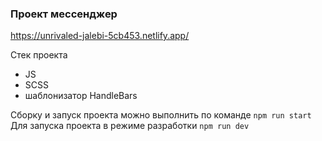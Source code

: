 ### Проект мессенджер 

https://unrivaled-jalebi-5cb453.netlify.app/

Стек проекта
* JS
* SCSS
* шаблонизатор HandleBars

Сборку и запуск проекта можно выполнить по команде ```npm run start```
Для запуска проекта в режиме разработки ```npm run dev```

